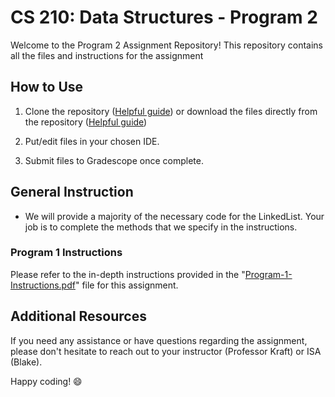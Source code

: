# CS 210: Data Structures - Program 2

Welcome to the Program 2 Assignment Repository! This repository contains all the files and instructions for the assignment

## How to Use

1. Clone the repository ([Helpful guide](https://docs.github.com/en/repositories/creating-and-managing-repositories/cloning-a-repository)) or download the files directly from the repository ([Helpful guide](https://zapier.com/blog/how-to-download-from-github/))

2. Put/edit files in your chosen IDE.

3. Submit files to Gradescope once complete.

## General Instruction

- We will provide a majority of the necessary code for the LinkedList. Your job is to complete the methods that we specify in the instructions.

### Program 1 Instructions
Please refer to the in-depth instructions provided in the "[Program-1-Instructions.pdf](instructions/Program-1-Instructions.pdf)" file for this assignment.

## Additional Resources
If you need any assistance or have questions regarding the assignment, please don't hesitate to reach out to your instructor (Professor Kraft) or ISA (Blake).

Happy coding! 😄

